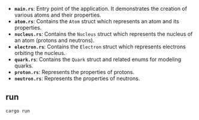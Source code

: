 
- **`main.rs`**: Entry point of the application. It demonstrates the creation of various atoms and their properties.
- **`atom.rs`**: Contains the `Atom` struct which represents an atom and its properties.
- **`nucleus.rs`**: Contains the `Nucleus` struct which represents the nucleus of an atom (protons and neutrons).
- **`electron.rs`**: Contains the `Electron` struct which represents electrons orbiting the nucleus.
- **`quark.rs`**: Contains the `Quark` struct and related enums for modeling quarks.
- **`proton.rs`**: Represents the properties of protons.
- **`neutron.rs`**: Represents the properties of neutrons.

## run

```bash
cargo run